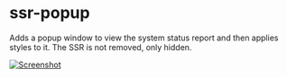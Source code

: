 # ssr-popup

Adds a popup window to view the system status report and then applies styles to it. The SSR is not removed, only hidden.

[![Screenshot](https://d.pr/Eb2FZY+)](https://d.pr/Eb2FZY)
